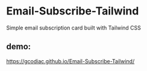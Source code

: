 # Email-Subscribe-Tailwind
Simple email subscription card built with Tailwind CSS

## demo:
https://gcodiac.github.io/Email-Subscribe-Tailwind/
